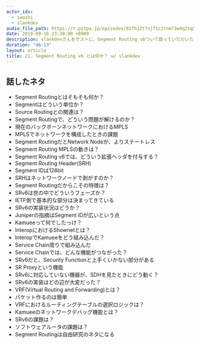 ```yaml
---
actor_ids:
  - iwashi
  - slankdev
audio_file_path: https://r.pitpa.jp/episodes/01fhj2t7njf1c2rnm73w4q2sq5.mp3
date: 2019-09-16 23:30:00 +0900
description: slankdevさんをゲストに、Segment Routing v6ついて語っていただいたエピソードです。
duration: "46:13"
layout: article
title: 21. Segment Routing v6 とは何か？ w/ slankdev
---
```


## 話したネタ

- Segment Routingとはそもそも何か？
- Segmentはどういう単位か？
- Source Routingとの関連は？
- Segment Routingで、どういう問題が解けるのか？
- 現在のバックボーンネットワークにおけるMPLS
- MPLSでネットワークを構成したときの課題
- Segment RoutingだとNetwork Nodeが、よりステートレス
- Segment Routing MPLSの動きは？
- Segment Routing v6では、どういう拡張ヘッダを付与する？
- Segment Routing Header(SRH)
- Segment IDは128bit
- SRHはネットワークノードで剥がすのか？
- Segment Routingだからこその特徴は？
- SRv6は世の中でどういうフェーズか？
- IETF側で基本的な部分は決まってきている
- SRv6の実装状況はどうか？
- Juniperの指摘はSegment IDが広いという点
- Kamueeって何でしたっけ？
- InteropにおけるShownetとは？
- InteropでKamueeをどう組み込んだ？
- Service Chain周りで組み込んだ
- Service Chainでは、どんな機能がつながった？
- SRv6だと、Security Functionと上手くいかない部分がある
- SR Proxyという機能
- SRv6に対応していない機器が、SDHを見たときにどう動く？
- SRv6の実装はどの辺が大変だった？
- VRF(Virtual Routing and Forwarding)とは？
- パケット作るのは簡単
- VRFにおけるルーティングテーブルの選択ロジックは？
- Kamueeのネットワークデバッグ機能とは？
- SRv6の課題は？
- ソフトウェアルータの課題は？
- Segment Routingは自由研究のネタになる
